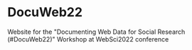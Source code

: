 # DocuWeb22
Website for the "Documenting Web Data for Social Research (#DocuWeb22)" Workshop at WebSci2022 conference
